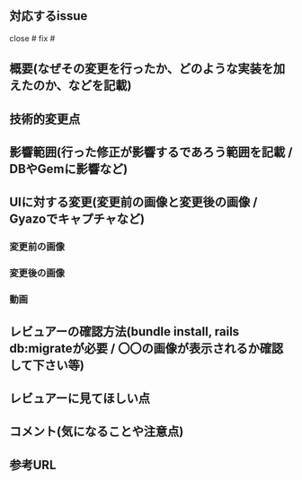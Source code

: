 ## 対応するissue
close #
fix #

## 概要(なぜその変更を行ったか、どのような実装を加えたのか、などを記載)

## 技術的変更点

## 影響範囲(行った修正が影響するであろう範囲を記載 / DBやGemに影響など)

## UIに対する変更(変更前の画像と変更後の画像 / Gyazoでキャプチャなど)

### 変更前の画像

### 変更後の画像

### 動画

## レビュアーの確認方法(bundle install, rails db:migrateが必要 / 〇〇の画像が表示されるか確認して下さい等)

## レビュアーに見てほしい点

## コメント(気になることや注意点)

## 参考URL

